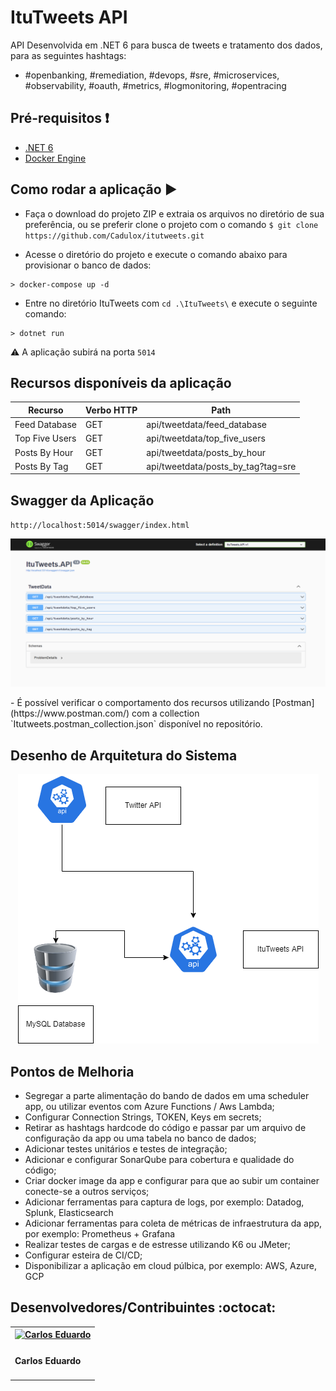 # ItuTweets API

API Desenvolvida em .NET 6 para busca de tweets e tratamento dos dados, para as seguintes hashtags:
- #openbanking, #remediation, #devops, #sre, #microservices, #observability, #oauth, #metrics, #logmonitoring, #opentracing

## Pré-requisitos :exclamation:
- [.NET 6](https://docs.microsoft.com/en-us/aspnet/core/?WT.mc_id=dotnet-35129-website&view=aspnetcore-6.0)
- [Docker Engine](https://docs.docker.com/engine/install/)

## Como rodar a aplicação :arrow_forward:
- Faça o download do projeto ZIP e extraia os arquivos no diretório de sua preferência, ou se preferir clone o projeto com o comando `$ git clone https://github.com/Cadulox/itutweets.git`

- Acesse o diretório do projeto e execute o comando abaixo para provisionar o banco de dados:
```
> docker-compose up -d
```

- Entre no diretório ItuTweets com `cd .\ItuTweets\` e execute o seguinte comando:
```
> dotnet run
```

:warning: A aplicação subirá na porta  `5014`

## Recursos disponíveis da aplicação
Recurso | Verbo HTTP | Path
------- | ---------- | ----
Feed Database | GET | api/tweetdata/feed_database
Top Five Users | GET | api/tweetdata/top_five_users
Posts By Hour | GET | api/tweetdata/posts_by_hour
Posts By Tag | GET | api/tweetdata/posts_by_tag?tag=sre

## Swagger da Aplicação
`http://localhost:5014/swagger/index.html`

<p align="center">
    <img alt="Swagger" src="swagger.png">
</p>
- É possível verificar o comportamento dos recursos utilizando [Postman](https://www.postman.com/) com a collection `Itutweets.postman_collection.json` disponível no repositório.

## Desenho de Arquitetura do Sistema
<p align="center">
    <img alt="Arquitetura" src="architecture.png">
</p>

## Pontos de Melhoria
- Segregar a parte alimentação do bando de dados em uma scheduler app, ou utilizar eventos com Azure Functions / Aws Lambda;
- Configurar Connection Strings, TOKEN, Keys em secrets;
- Retirar as hashtags hardcode do código e passar par um arquivo de configuração da app ou uma tabela no banco de dados;
- Adicionar testes unitários e testes de integração;
- Adicionar e configurar SonarQube para cobertura e qualidade do código;
- Criar docker image da app e configurar para que ao subir um container conecte-se a outros serviços;
- Adicionar ferramentas para captura de logs, por exemplo: Datadog, Splunk, Elasticsearch
- Adicionar ferramentas para coleta de métricas de infraestrutura da app, por exemplo: Prometheus + Grafana
- Realizar testes de cargas e de estresse utilizando K6 ou JMeter;
- Configurar esteira de CI/CD;
- Disponibilizar a aplicação em cloud púlbica, por exemplo: AWS, Azure, GCP

## Desenvolvedores/Contribuintes :octocat:
<table>
  <tr>
    <th> <a href="https://www.linkedin.com/in/carlos-eduardo-lourenco/" target="_blank"> <img src="https://avatars0.githubusercontent.com/u/47247399?s=400&u=7cd0dfdda5675f65a36e1dc75aa8b4ea3343ed98&v=4" width="100"
	alt="Carlos Eduardo"></a> </th>
  </tr>
  <tr>
    <td><h4> Carlos Eduardo </h4></td>
  </tr>  
</table>
